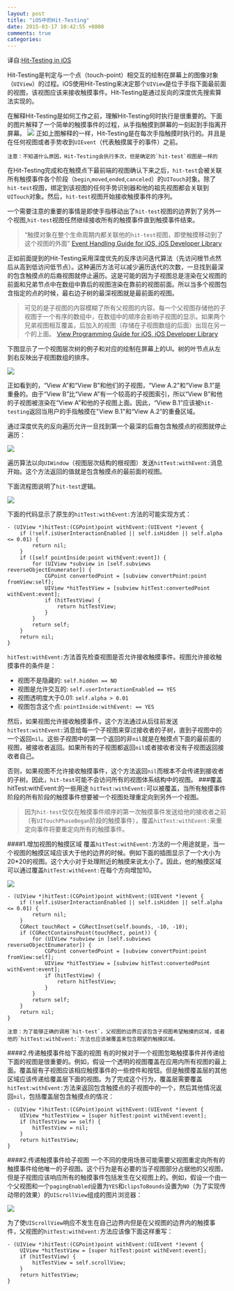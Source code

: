 ```yaml
---
layout: post
title: "iOS中的Hit-Testing"
date: 2015-03-17 10:42:55 +0800
comments: true
categories: 
---
```

译自:[Hit-Testing in iOS](http://smnh.me/hit-testing-in-ios/)

Hit-Testing是判定与一个点（touch-point）相交互的绘制在屏幕上的图像对象（`UIView`）的过程。iOS使用Hit-Testing来决定那个`UIView`是位于手指下面最前面的视图，该视图应该来接收触摸事件。Hit-Testing是通过反向的深度优先搜索算法实现的。

在解释Hit-Testing是如何工作之前，理解Hit-Testing何时执行是很重要的。下面的图片解释了一个简单的触摸事件的过程，从手指触摸到屏幕的一刻起到手指离开屏幕。
![](http://smnh.me/images/hit-test-touch-event-flow.png)
正如上图解释的一样，Hit-Testing是在每次手指触摸时执行的。并且是在任何视图或者手势收到`UIEvent`（代表触摸属于的事件）之前。

```
注意：不知道什么原因，Hit-Testing会执行多次，但是确定的`hit-test`视图是一样的
```
在Hit-Testing完成和在触摸点下最前端的视图确认下来之后，`hit-test`会被关联所有触摸事件各个阶段（`begin`,`moved`,`ended`,`canceled`）的`UITouch`对象。除了`hit-test`视图，绑定到该视图的任何手势识别器和他的祖先视图都会关联到`UITouch`对象。然后，`hit-test`视图开始接收触摸事件的序列。

一个需要注意的重要的事情是即使手指移动出了`hit-test`视图的边界到了另外一个视图,`hit-test`视图任然继续接收所有的触摸事件直到触摸事件结束。

> “触摸对象在整个生命周期内都关联他的`hit-test`视图，即使触摸移动到了这个视图的外面”  [Event Handling Guide for iOS, iOS Developer Library](https://developer.apple.com/library/ios/documentation/EventHandling/Conceptual/EventHandlingiPhoneOS/event_delivery_responder_chain/event_delivery_responder_chain.html#//apple_ref/doc/uid/TP40009541-CH4-SW4)

正如前面提到的Hit-Testing采用深度优先的反序访问迭代算法（先访问根节点然后从高到低访问低节点）。这种遍历方法可以减少遍历迭代的次数，一旦找到最深的包含触摸点的后裔视图就停止遍历。这是可能的因为子视图总是渲染在父视图的前面和兄弟节点中在数组中靠后的视图渲染在靠前的视图前面。所以当多个视图包含指定的点的时候，最右边子树的最深视图就是最前面的视图。
> 可见的是子视图的内容模糊了所有父视图的内容。每一个父视图存储他的子视图于一个有序的数组中，在数组中的顺序会影响子视图的显示。如果两个兄弟视图相互覆盖，后加入的视图（存储在子视图数组的后面）出现在另一个的上面。 [View Programming Guide for iOS, iOS Developer Library](https://developer.apple.com/library/ios/documentation/WindowsViews/Conceptual/ViewPG_iPhoneOS/WindowsandViews/WindowsandViews.html#//apple_ref/doc/uid/TP40009503-CH2-SW24)

下图显示了一个视图层次树的例子和对应的绘制在屏幕上的UI。树的叶节点从左到右反映出子视图数组的排序。

![](http://smnh.me/images/hit-test-view-hierarchy.png)

正如看到的，“View A”和“View B”和他们的子视图，“View A.2”和“View B.1”是重叠的。由于“View B”比“View A”有一个较高的子视图索引，所以“View B”和他的子视图被渲染在“View A”和他的子视图上面。因此，“View B.1”应该被`hit-testing`返回当用户的手指触摸在"View B.1"和“View A.2”的重叠区域。

通过深度优先的反向遍历允许一旦找到第一个最深的后裔包含触摸点的视图就停止遍历：

![](http://smnh.me/images/hit-test-depth-first-traversal.png)

遍历算法以向`UIWindow`（视图层次结构的根视图）发送`hitTest:withEvent:`消息开始。这个方法返回的值就是包含触摸点的最前面的视图。

下面流程图说明了`hit-test`逻辑。

![](http://smnh.me/images/hit-test-flowchart.png)

下面的代码显示了原生的`hitTest:withEvent:`方法的可能实现方式：

```
- (UIView *)hitTest:(CGPoint)point withEvent:(UIEvent *)event {
    if (!self.isUserInteractionEnabled || self.isHidden || self.alpha <= 0.01) {
        return nil;
    }
    if ([self pointInside:point withEvent:event]) {
        for (UIView *subview in [self.subviews reverseObjectEnumerator]) {
            CGPoint convertedPoint = [subview convertPoint:point fromView:self];
            UIView *hitTestView = [subview hitTest:convertedPoint withEvent:event];
            if (hitTestView) {
                return hitTestView;
            }
        }
        return self;
    }
    return nil;
}
```
`hitTest:withEvent:`方法首先检查视图是否允许接收触摸事件。视图允许接收触摸事件的条件是：

- 视图不是隐藏的:  `self.hidden == NO`
- 视图是允许交互的:  `self.userInteractionEnabled == YES`
- 视图透明度大于0.01:  `self.alpha > 0.01`
- 视图包含这个点:  `pointInside:withEvent: == YES`

然后，如果视图允许接收触摸事件，这个方法通过从后往前发送`hitTest:withEvent:`消息给每一个子视图来穿过接收者的子树，直到子视图中的一个返回`nil`。这些子视图中的第一个返回的非`nil`就是在触摸点下面的最前面的视图，被接收者返回。如果所有的子视图都返回`nil`或者接收者没有子视图返回接收者自己。

否则，如果视图不允许接收触摸事件，这个方法返回`nil`而根本不会传递到接收者的子树。因此，`hit-test`可能不会访问所有的视图体系结构中的视图。
###覆盖hitTest:withEvent:的一些用途
`hitTest:withEvent:`可以被覆盖，当所有触摸事件阶段的所有阶段的触摸事件想要被一个视图处理重定向到另外一个视图。
> 因为`hit-test`仅仅在触摸事件顺序的第一次触摸事件发送给他的接收者之前（有`UITouchPhaseBegan`阶段的触摸事件），覆盖`hitTest:withEvent:`来重定向事件将要重定向所有的触摸事件。

####1.增加视图的触摸区域
覆盖`hitTest:withEvent:`方法的一个用途就是，当一个视图的触摸区域应该大于他的边界的时候。例如下面的插图显示了一个大小为20*20的视图。这个大小对于处理附近的触摸来说太小了。因此，他的触摸区域可以通过覆盖`hitTest:withEvent:`在每个方向增加10。

![](http://smnh.me/images/hit-test-increase-touch-area.png)

```
- (UIView *)hitTest:(CGPoint)point withEvent:(UIEvent *)event {
    if (!self.isUserInteractionEnabled || self.isHidden || self.alpha <= 0.01) {
        return nil;
    }
    CGRect touchRect = CGRectInset(self.bounds, -10, -10);
    if (CGRectContainsPoint(touchRect, point)) {
        for (UIView *subview in [self.subviews reverseObjectEnumerator]) {
            CGPoint convertedPoint = [subview convertPoint:point fromView:self];
            UIView *hitTestView = [subview hitTest:convertedPoint withEvent:event];
            if (hitTestView) {
                return hitTestView;
            }
        }
        return self;
    }
    return nil;
}
```
```
注意：为了能够正确的调用`hit-test`，父视图的边界应该包含子视图希望触摸的区域，或者他的`hitTest:withEvent:`方法也应该被覆盖来包含期望的触摸区域。
```
####2.传递触摸事件给下面的视图
有的时候对于一个视图忽略触摸事件并传递给下面的视图是很重要的。例如，假设一个透明的视图覆盖在应用内所有视图的最上面。覆盖层有子视图应该相应触摸事件的一些控件和按钮。但是触摸覆盖层的其他区域应该传递给覆盖层下面的视图。为了完成这个行为，覆盖层需要覆盖`hitTest:withEvent:`方法来返回包含触摸点的子视图中的一个，然后其他情况返回`nil`，包括覆盖层包含触摸点的情况：

```
- (UIView *)hitTest:(CGPoint)point withEvent:(UIEvent *)event {
    UIView *hitTestView = [super hitTest:point withEvent:event];
    if (hitTestView == self) {
        hitTestView = nil;
    }
    return hitTestView;
}
```
####2.传递触摸事件给子视图
一个不同的使用场景可能需要父视图重定向所有的触摸事件给他唯一的子视图。这个行为是有必要的当子视图部分占据他的父视图，但是子视图应该响应所有的触摸事件包括发生在父视图上的。例如，假设一个由一个父视图和一个`pagingEnabled`设置为`YES`和`clipsToBounds`设置为`NO`（为了实现传动带的效果）的`UIScrollView`组成的图片浏览器：

![](http://smnh.me/images/hit-test-pass-touches-to-subviews.png)

为了使`UIScrollView`响应不发生在自己边界内但是在父视图的边界内的触摸事件，父视图的`hitTest:withEvent:`方法应该像下面这样重写：

```
- (UIView *)hitTest:(CGPoint)point withEvent:(UIEvent *)event {
    UIView *hitTestView = [super hitTest:point withEvent:event];
    if (hitTestView) {
        hitTestView = self.scrollView;
    }
    return hitTestView;
}
```